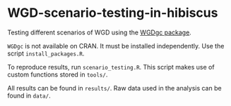 # WGD-scenario-testing-in-hibiscus
Testing different scenarios of WGD using the [WGDgc package](http://pages.stat.wisc.edu/~ane/wgd/).

`WGDgc` is not available on CRAN. It must be installed independently. Use the script `install_packages.R`.

To reproduce results, run `scenario_testing.R`. This script makes use of custom functions stored in `tools/`.

All results can be found in `results/`. Raw data used in the analysis can be found in `data/`.

